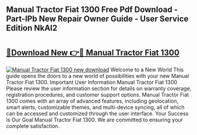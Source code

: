 ## Manual Tractor Fiat 1300 Free Pdf Download - Part-lPb New Repair Owner Guide - User Service Edition NkAI2

# <h2><a href="http://bc52941.oget.top/?id=Manual+Tractor+Fiat+1300">🔗Download New 👉🔴 Manual Tractor Fiat 1300</a></h2>

[![Manual Tractor Fiat 1300 new download](https://i.imgur.com/5g1atiW.png)](http://bc52941.oget.top/?id=Manual+Tractor+Fiat+1300)
Welcome to a New World This guide opens the doors to a new world of possibilities with your new Manual Tractor Fiat 1300. Important User Information Manual Tractor Fiat 1300 Please review the user information section for details on warranty coverage, registration procedures, and customer support options. Manual Tractor Fiat 1300 comes with an array of advanced features, including geolocation, smart alerts, customizable themes, and multi-device syncing, all of which can be accessed and customized through the user interface. Your Success is Our Goal Manual Tractor Fiat 1300. We are committed to ensuring your complete satisfaction.
